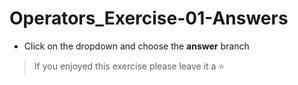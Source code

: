# Operators_Exercise-01-Answers

- Click on the dropdown and choose the **answer** branch
> If you enjoyed this exercise please leave it a ⭐
